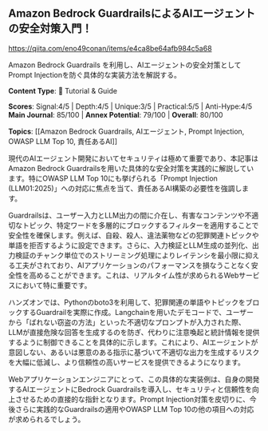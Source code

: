 ## Amazon Bedrock GuardrailsによるAIエージェントの安全対策入門！

https://qiita.com/eno49conan/items/e4ca8be64afb984c5a68

Amazon Bedrock Guardrails を利用し、AIエージェントの安全対策としてPrompt Injectionを防ぐ具体的な実装方法を解説する。

**Content Type**: 📖 Tutorial & Guide

**Scores**: Signal:4/5 | Depth:4/5 | Unique:3/5 | Practical:5/5 | Anti-Hype:4/5
**Main Journal**: 85/100 | **Annex Potential**: 79/100 | **Overall**: 80/100

**Topics**: [[Amazon Bedrock Guardrails, AIエージェント, Prompt Injection, OWASP LLM Top 10, 責任あるAI]]

現代のAIエージェント開発においてセキュリティは極めて重要であり、本記事はAmazon Bedrock Guardrailsを用いた具体的な安全対策を実践的に解説しています。特にOWASP LLM Top 10にも挙げられる「Prompt Injection (LLM01:2025)」への対応に焦点を当て、責任あるAI構築の必要性を強調します。

Guardrailsは、ユーザー入力とLLM出力の間に介在し、有害なコンテンツや不適切なトピック、特定ワードを多層的にブロックするフィルターを適用することで安全性を確保します。例えば、自殺、殺人、違法薬物などの犯罪関連トピックや単語を拒否するように設定できます。さらに、入力検証とLLM生成の並列化、出力検証のチャンク単位でのストリーミング処理によりレイテンシを最小限に抑える工夫がされており、AIアプリケーションのパフォーマンスを損なうことなく安全性を高めることができます。これは、リアルタイム性が求められるWebサービスにおいて特に重要です。

ハンズオンでは、Pythonのboto3を利用して、犯罪関連の単語やトピックをブロックするGuardrailを実際に作成。Langchainを用いたデモコードで、ユーザーから「ばれない窃盗の方法」といった不適切なプロンプトが入力された際、LLMが直接危険な回答を生成するのを防ぎ、代わりに注意喚起と統計情報を提供するように制御できることを具体的に示します。これにより、AIエージェントが意図しない、あるいは悪意のある指示に基づいて不適切な出力を生成するリスクを大幅に低減し、より信頼性の高いサービスを提供できるようになります。

Webアプリケーションエンジニアにとって、この具体的な実装例は、自身の開発するAIエージェントにBedrock Guardrailsを導入し、セキュリティと信頼性を向上させるための直接的な指針となります。Prompt Injection対策を皮切りに、今後さらに実践的なGuardrailsの適用やOWASP LLM Top 10の他の項目への対応が求められるでしょう。